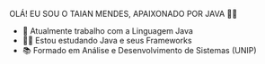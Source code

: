 OLÁ! EU SOU O TAIAN MENDES, APAIXONADO POR JAVA 🧑‍💻

- 🔭 Atualmente trabalho com a Linguagem Java 
- 👨‍💻 Estou estudando Java e seus Frameworks
- 📚 Formado em Análise e Desenvolvimento de Sistemas (UNIP)
